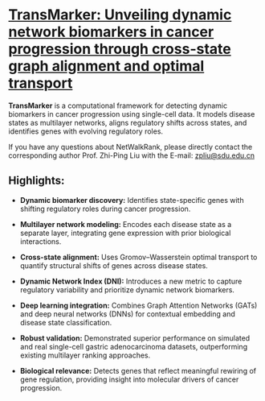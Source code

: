 # [TransMarker: Unveiling dynamic network biomarkers in cancer progression through cross-state graph alignment and optimal transport](https://github.com/zpliulab/TransMarker)

**TransMarker** is a computational framework for detecting dynamic biomarkers in cancer progression using single-cell data. It models disease states as multilayer networks, aligns regulatory shifts across states, and identifies genes with evolving regulatory roles.

If you have any questions about NetWalkRank, please directly contact the corresponding author Prof. Zhi-Ping Liu with the E-mail: zpliu@sdu.edu.cn


## Highlights:
- **Dynamic biomarker discovery:** Identifies state-specific genes with shifting regulatory roles during cancer progression.

- **Multilayer network modeling:** Encodes each disease state as a separate layer, integrating gene expression with prior biological interactions.

- **Cross-state alignment:** Uses Gromov–Wasserstein optimal transport to quantify structural shifts of genes across disease states.

- **Dynamic Network Index (DNI):** Introduces a new metric to capture regulatory variability and prioritize dynamic network biomarkers.

- **Deep learning integration:** Combines Graph Attention Networks (GATs) and deep neural networks (DNNs) for contextual embedding and disease state classification.

- **Robust validation:** Demonstrated superior performance on simulated and real single-cell gastric adenocarcinoma datasets, outperforming existing multilayer ranking approaches.

- **Biological relevance:** Detects genes that reflect meaningful rewiring of gene regulation, providing insight into molecular drivers of cancer progression.




